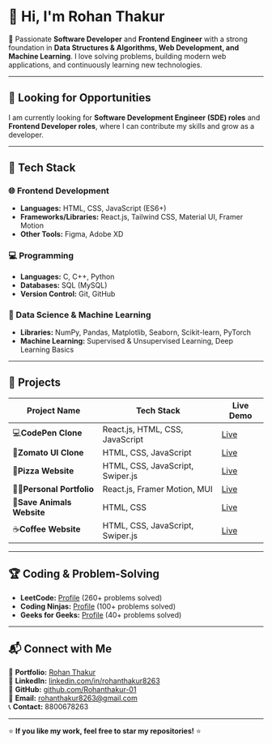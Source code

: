 # 👋 Hi, I'm Rohan Thakur  

🚀 Passionate **Software Developer** and **Frontend Engineer** with a strong foundation in **Data Structures & Algorithms, Web Development, and Machine Learning**. I love solving problems, building modern web applications, and continuously learning new technologies.  

---

## 💼 Looking for Opportunities  

I am currently looking for **Software Development Engineer (SDE) roles** and **Frontend Developer roles**, where I can contribute my skills and grow as a developer.  

---

## 🚀 Tech Stack  

### 🌐 Frontend Development  
- **Languages:** HTML, CSS, JavaScript (ES6+)  
- **Frameworks/Libraries:** React.js, Tailwind CSS, Material UI, Framer Motion    
- **Other Tools:** Figma, Adobe XD  

### 💻 Programming   
- **Languages:** C, C++, Python  
- **Databases:** SQL (MySQL)    
- **Version Control:** Git, GitHub  

### 🔬 Data Science & Machine Learning  
- **Libraries:** NumPy, Pandas, Matplotlib, Seaborn, Scikit-learn, PyTorch  
- **Machine Learning:** Supervised & Unsupervised Learning, Deep Learning Basics  

---

## 📌 Projects  

| Project Name | Tech Stack | Live Demo |
|-------------|-----------|-----------|
| 💻**CodePen Clone** | React.js, HTML, CSS, JavaScript | [Live](https://codepen-clone-weld.vercel.app/) |
| 🍕**Zomato UI Clone** | HTML, CSS, JavaScript | [Live](https://zomato-clone-wheat-five.vercel.app/) |
| 🍕**Pizza Website** | HTML, CSS, JavaScript, Swiper.js  | [Live](https://pizza-website-peach.vercel.app/) |
| 🧑‍💼**Personal Portfolio** | React.js, Framer Motion, MUI | [Live](https://react-portfolio-rohan-thakur.vercel.app/) |
| 🐾**Save Animals Website** | HTML, CSS | [Live](https://save-animals-project.vercel.app/) |
| ☕**Coffee Website**  | HTML, CSS, JavaScript, Swiper.js | [Live](https://coffee-website-jvloqrryw-rohan-thakurs-projects-b808fdf8.vercel.app/) |

---

## 🏆 Coding & Problem-Solving  

- **LeetCode:** [Profile](https://leetcode.com/u/RohanThakur/) (260+ problems solved)  
- **Coding Ninjas:** [Profile](https://www.naukri.com/code360/profile/tucker123) (100+ problems solved)  
- **Geeks for Geeks:** [Profile](https://www.geeksforgeeks.org/user/rt880meuv/) (40+ problems solved)  

---

## 📬 Connect with Me  

🔗 **Portfolio:** [Rohan Thakur](https://react-portfolio-rohan-thakur.vercel.app/)  
💼 **LinkedIn:** [linkedin.com/in/rohanthakur8263](https://www.linkedin.com/in/rohanthakur8263/)  
🐙 **GitHub:** [github.com/Rohanthakur-01](https://github.com/Rohanthakur-01)  
📩 **Email:** rohanthakur8263@gmail.com  
📞 **Contact:** 8800678263  

---

⭐ **If you like my work, feel free to star my repositories!** ⭐  
